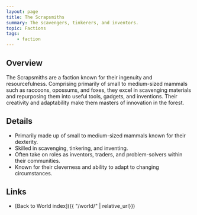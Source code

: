 ```yaml
---
layout: page
title: The Scrapsmiths
summary: The scavengers, tinkerers, and inventors.
topic: Factions
tags:
    - faction
---
```


## Overview

The Scrapsmiths are a faction known for their ingenuity and resourcefulness. Comprising primarily of small to medium-sized mammals such as raccoons, opossums, and foxes, they excel in scavenging materials and repurposing them into useful tools, gadgets, and inventions. Their creativity and adaptability make them masters of innovation in the forest.

## Details

- Primarily made up of small to medium-sized mammals known for their dexterity.
- Skilled in scavenging, tinkering, and inventing.
- Often take on roles as inventors, traders, and problem-solvers within their communities.
- Known for their cleverness and ability to adapt to changing circumstances.

## Links

- [Back to World index]({{ "/world/" | relative_url}})
